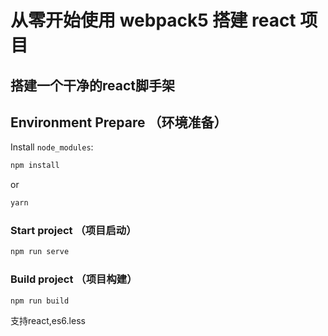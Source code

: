 # 从零开始使用 webpack5 搭建 react 项目

## 搭建一个干净的react脚手架

## Environment Prepare （环境准备）

Install `node_modules`:

```bash
npm install
```

or

```bash
yarn
```

### Start project （项目启动）

```bash
npm run serve
```

### Build project （项目构建）

```bash
npm run build
```

支持react,es6.less
